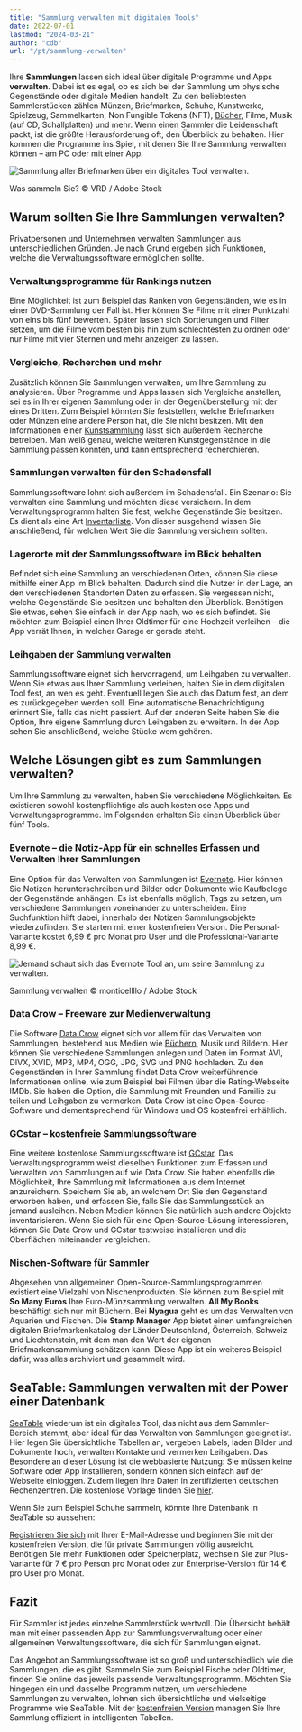 ```yaml
---
title: "Sammlung verwalten mit digitalen Tools"
date: 2022-07-01
lastmod: "2024-03-21"
author: "cdb"
url: "/pt/sammlung-verwalten"
---
```


Ihre **Sammlungen** lassen sich ideal über digitale Programme und Apps **verwalten**. Dabei ist es egal, ob es sich bei der Sammlung um physische Gegenstände oder digitale Medien handelt. Zu den beliebtesten Sammlerstücken zählen Münzen, Briefmarken, Schuhe, Kunstwerke, Spielzeug, Sammelkarten, Non Fungible Tokens (NFT), [Bücher](https://seatable.io/buecher-katalogisieren/), Filme, Musik (auf CD, Schallplatten) und mehr. Wenn einen Sammler die Leidenschaft packt, ist die größte Herausforderung oft, den Überblick zu behalten. Hier kommen die Programme ins Spiel, mit denen Sie Ihre Sammlung verwalten können – am PC oder mit einer App.

![Sammlung aller Briefmarken über ein digitales Tool verwalten.](https://seatable.io/wp-content/uploads/2022/07/Sammlung-verwalten_AdobeStock_21666861_bearbeitet.jpg)

Was sammeln Sie? © VRD / Adobe Stock

## Warum sollten Sie Ihre Sammlungen verwalten?

Privatpersonen und Unternehmen verwalten Sammlungen aus unterschiedlichen Gründen. Je nach Grund ergeben sich Funktionen, welche die Verwaltungssoftware ermöglichen sollte.

### Verwaltungsprogramme für Rankings nutzen

Eine Möglichkeit ist zum Beispiel das Ranken von Gegenständen, wie es in einer DVD-Sammlung der Fall ist. Hier können Sie Filme mit einer Punktzahl von eins bis fünf bewerten. Später lassen sich Sortierungen und Filter setzen, um die Filme vom besten bis hin zum schlechtesten zu ordnen oder nur Filme mit vier Sternen und mehr anzeigen zu lassen.

### Vergleiche, Recherchen und mehr

Zusätzlich können Sie Sammlungen verwalten, um Ihre Sammlung zu analysieren. Über Programme und Apps lassen sich Vergleiche anstellen, sei es in Ihrer eigenen Sammlung oder in der Gegenüberstellung mit der eines Dritten. Zum Beispiel könnten Sie feststellen, welche Briefmarken oder Münzen eine andere Person hat, die Sie nicht besitzen. Mit den Informationen einer [Kunstsammlung](https://seatable.io/ausstellungs-und-kunstmanagement-museum-galerie/) lässt sich außerdem Recherche betreiben. Man weiß genau, welche weiteren Kunstgegenstände in die Sammlung passen könnten, und kann entsprechend recherchieren.

### Sammlungen verwalten für den Schadensfall

Sammlungssoftware lohnt sich außerdem im Schadensfall. Ein Szenario: Sie verwalten eine Sammlung und möchten diese versichern. In dem Verwaltungsprogramm halten Sie fest, welche Gegenstände Sie besitzen. Es dient als eine Art [Inventarliste](https://seatable.io/inventarliste-vorlagen/). Von dieser ausgehend wissen Sie anschließend, für welchen Wert Sie die Sammlung versichern sollten.

### Lagerorte mit der Sammlungssoftware im Blick behalten

Befindet sich eine Sammlung an verschiedenen Orten, können Sie diese mithilfe einer App im Blick behalten. Dadurch sind die Nutzer in der Lage, an den verschiedenen Standorten Daten zu erfassen. Sie vergessen nicht, welche Gegenstände Sie besitzen und behalten den Überblick. Benötigen Sie etwas, sehen Sie einfach in der App nach, wo es sich befindet. Sie möchten zum Beispiel einen Ihrer Oldtimer für eine Hochzeit verleihen – die App verrät Ihnen, in welcher Garage er gerade steht.

### Leihgaben der Sammlung verwalten

Sammlungssoftware eignet sich hervorragend, um Leihgaben zu verwalten. Wenn Sie etwas aus Ihrer Sammlung verleihen, halten Sie in dem digitalen Tool fest, an wen es geht. Eventuell legen Sie auch das Datum fest, an dem es zurückgegeben werden soll. Eine automatische Benachrichtigung erinnert Sie, falls das nicht passiert. Auf der anderen Seite haben Sie die Option, Ihre eigene Sammlung durch Leihgaben zu erweitern. In der App sehen Sie anschließend, welche Stücke wem gehören.

## Welche Lösungen gibt es zum Sammlungen verwalten?

Um Ihre Sammlung zu verwalten, haben Sie verschiedene Möglichkeiten. Es existieren sowohl kostenpflichtige als auch kostenlose Apps und Verwaltungsprogramme. Im Folgenden erhalten Sie einen Überblick über fünf Tools.

### Evernote – die Notiz-App für ein schnelles Erfassen und Verwalten Ihrer Sammlungen

Eine Option für das Verwalten von Sammlungen ist [Evernote](https://evernote.com/intl/de). Hier können Sie Notizen herunterschreiben und Bilder oder Dokumente wie Kaufbelege der Gegenstände anhängen. Es ist ebenfalls möglich, Tags zu setzen, um verschiedene Sammlungen voneinander zu unterscheiden. Eine Suchfunktion hilft dabei, innerhalb der Notizen Sammlungsobjekte wiederzufinden. Sie starten mit einer kostenfreien Version. Die Personal-Variante kostet 6,99 € pro Monat pro User und die Professional-Variante 8,99 €.

![Jemand schaut sich das Evernote Tool an, um seine Sammlung zu verwalten.](https://seatable.io/wp-content/uploads/2022/06/Sammlung-verwalten_AdobeStock_391017788_bearbeitet-711x474.jpg)

Sammlung verwalten © monticellllo / Adobe Stock

### Data Crow – Freeware zur Medienverwaltung

Die Software [Data Crow](https://www.datacrow.net/) eignet sich vor allem für das Verwalten von Sammlungen, bestehend aus Medien wie [Büchern](https://seatable.io/buecher-katalogisieren/), Musik und Bildern. Hier können Sie verschiedene Sammlungen anlegen und Daten im Format AVI, DIVX, XVID, MP3, MP4, OGG, JPG, SVG und PNG hochladen. Zu den Gegenständen in Ihrer Sammlung findet Data Crow weiterführende Informationen online, wie zum Beispiel bei Filmen über die Rating-Webseite IMDb. Sie haben die Option, die Sammlung mit Freunden und Familie zu teilen und Leihgaben zu vermerken. Data Crow ist eine Open-Source-Software und dementsprechend für Windows und OS kostenfrei erhältlich.

### GCstar – kostenfreie Sammlungssoftware

Eine weitere kostenlose Sammlungssoftware ist [GCstar](http://www.gcstar.org/). Das Verwaltungsprogramm weist dieselben Funktionen zum Erfassen und Verwalten von Sammlungen auf wie Data Crow. Sie haben ebenfalls die Möglichkeit, Ihre Sammlung mit Informationen aus dem Internet anzureichern. Speichern Sie ab, an welchem Ort Sie den Gegenstand erworben haben, und erfassen Sie, falls Sie das Sammlungsstück an jemand ausleihen. Neben Medien können Sie natürlich auch andere Objekte inventarisieren. Wenn Sie sich für eine Open-Source-Lösung interessieren, können Sie Data Crow und GCstar testweise installieren und die Oberflächen miteinander vergleichen.

### Nischen-Software für Sammler

Abgesehen von allgemeinen Open-Source-Sammlungsprogrammen existiert eine Vielzahl von Nischenprodukten. Sie können zum Beispiel mit **So Many Euros** Ihre Euro-Münzsammlung verwalten. **All My Books** beschäftigt sich nur mit Büchern. Bei **Nyagua** geht es um das Verwalten von Aquarien und Fischen. Die **Stamp Manager** App bietet einen umfangreichen digitalen Briefmarkenkatalog der Länder Deutschland, Österreich, Schweiz und Liechtenstein, mit dem man den Wert der eigenen Briefmarkensammlung schätzen kann. Diese App ist ein weiteres Beispiel dafür, was alles archiviert und gesammelt wird.

## SeaTable: Sammlungen verwalten mit der Power einer Datenbank

[SeaTable](https://de.wikipedia.org/wiki/SeaTable) wiederum ist ein digitales Tool, das nicht aus dem Sammler-Bereich stammt, aber ideal für das Verwalten von Sammlungen geeignet ist. Hier legen Sie übersichtliche Tabellen an, vergeben Labels, laden Bilder und Dokumente hoch, verwalten Kontakte und vermerken Leihgaben. Das Besondere an dieser Lösung ist die webbasierte Nutzung: Sie müssen keine Software oder App installieren, sondern können sich einfach auf der Webseite einloggen. Zudem liegen Ihre Daten in zertifizierten deutschen Rechenzentren. Die kostenlose Vorlage finden Sie [hier](https://seatable.io/vorlage/ebrr3endt7q2zfahahzihq/).

Wenn Sie zum Beispiel Schuhe sammeln, könnte Ihre Datenbank in SeaTable so aussehen:

[Registrieren Sie sich](https://seatable.io/registrierung/) mit Ihrer E-Mail-Adresse und beginnen Sie mit der kostenfreien Version, die für private Sammlungen völlig ausreicht. Benötigen Sie mehr Funktionen oder Speicherplatz, wechseln Sie zur Plus-Variante für 7 € pro Person pro Monat oder zur Enterprise-Version für 14 € pro User pro Monat.

## Fazit

Für Sammler ist jedes einzelne Sammlerstück wertvoll. Die Übersicht behält man mit einer passenden App zur Sammlungsverwaltung oder einer allgemeinen Verwaltungssoftware, die sich für Sammlungen eignet.

Das Angebot an Sammlungssoftware ist so groß und unterschiedlich wie die Sammlungen, die es gibt. Sammeln Sie zum Beispiel Fische oder Oldtimer, finden Sie online das jeweils passende Verwaltungsprogramm. Möchten Sie hingegen ein und dasselbe Programm nutzen, um verschiedene Sammlungen zu verwalten, lohnen sich übersichtliche und vielseitige Programme wie SeaTable. Mit der [kostenfreien Version](https://seatable.io/registrierung/) managen Sie Ihre Sammlung effizient in intelligenten Tabellen.
